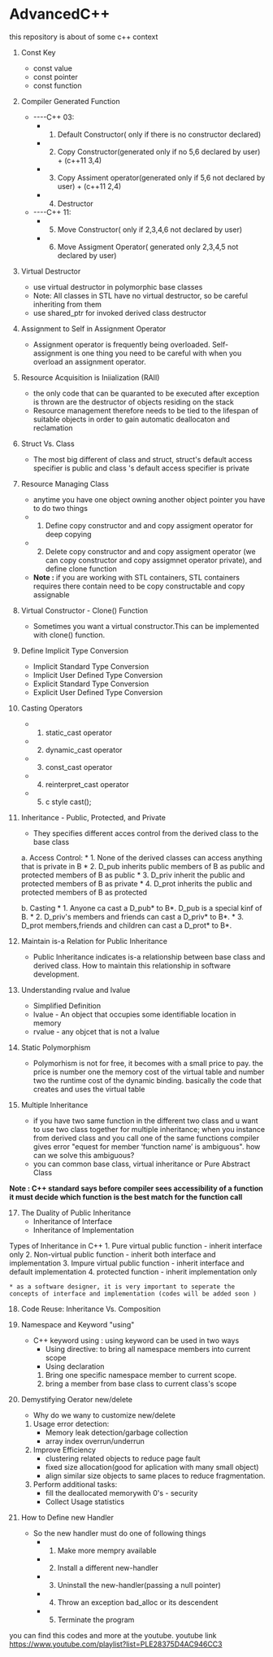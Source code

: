 # AdvancedC++
this repository is about of some c++ context
1. Const Key
    * const value
    * const pointer
    * const function

2. Compiler Generated Function
    * ----C++ 03:
        * 1. Default Constructor( only if there is no constructor declared)
        * 2. Copy Constructor(generated only if no 5,6 declared by user) + (c++11 3,4)
        * 3. Copy Assiment operator(generated only if 5,6 not declared by user) + (c++11 2,4)
        * 4. Destructor 
    * ----C++ 11:
        * 5. Move Constructor( only if 2,3,4,6 not declared by user)
        * 6. Move Assigment Operator( generated only 2,3,4,5 not declared by user)

3. Virtual Destructor
    * use virtual destructor in polymorphic base classes                                     
    * Note: All classes in STL have no virtual destructor, so be careful inheriting from them  
    * use shared_ptr for invoked derived class destructor

4. Assignment to Self in Assignment Operator
    * Assignment operator is frequently being overloaded. Self-assignment is one thing you need to be careful with when you overload an assignment operator.

5. Resource Acquisition is Iniialization (RAII)
    * the only code that can be quaranted to be executed after exception is thrown are the destructor of objects residing on the stack
    * Resource management therefore needs to be tied to the lifespan of suitable objects in order to gain automatic deallocaton and reclamation

6. Struct Vs. Class
    * The most big different of class and struct, struct's default access specifier is public and class 's default access specifier is private 

7. Resource Managing Class
    * anytime you have one object owning another object  pointer you have to do two things
    * 1. Define copy constructor and and copy assigment operator for deep copying
    * 2. Delete copy constructor and and copy assigment operator (we can copy constructor and copy assigmnet operator private), and define clone function
    * <strong> Note :</strong> if you are working with STL containers, STL containers requires there contain need to be copy constructable and copy assignable 

8. Virtual Constructor - Clone() Function
    * Sometimes you want a virtual constructor.This can be implemented with clone() function.

9. Define Implicit Type Conversion
    * Implicit Standard Type Conversion 
    * Implicit User Defined Type Conversion
    * Explicit Standard  Type Conversion
    * Explicit User Defined Type Conversion

10. Casting Operators
    * 1. static_cast operator
    * 2. dynamic_cast operator 
    * 3. const_cast operator
    * 4. reinterpret_cast operator
    * 5. c style cast();

11. Inheritance - Public, Protected, and Private 
    * They specifies different acces control from the derived class to the base class

    a. Access Control:
        *  1. None of the derived classes can access anything that is private in B
        *  2. D_pub inherits public members of B as public and protected members of B as public
        *  3. D_priv inherit the public and protected members of B as private
        *  4. D_prot inherits the public and protected members of B as protected
 
    b. Casting
        *  1. Anyone ca cast a D_pub* to B*. D_pub is a special kinf of B.
        *  2. D_priv's members and friends can cast a D_priv* to B*.
        *  3. D_prot members,friends and children can cast a D_prot* to B*.

12. Maintain is-a Relation for Public Inheritance
     * Public Inheritance indicates is-a relationship between base class and derived class. How to maintain this relationship in software development.

14. Understanding rvalue and lvalue
    * Simplified Definition
    * lvalue - An object that occupies some identifiable location in memory
    * rvalue - any objcet that is not a lvalue

15. Static Polymorphism
     * Polymorhism is not for free, it becomes with a small price to pay. the price is number one the memory cost of the virtual table and number two the runtime cost of the dynamic binding. basically the code that creates and uses the virtual table 

16. Multiple Inheritance
    * if you have two same function in the different two class and u want to use two class together for multiple inheritance; when you instance from derived class and you call one of the same functions compiler  gives error "equest for member ‘function name’ is ambiguous". how can we solve this ambiguous?
    * you can common base class, virtual inheritance or Pure Abstract Class

<strong> Note : C++ standard says before compiler sees accessibility of a function it must decide which function is the best match for the function call </strong>

17. The Duality of Public Inheritance
     - Inheritance of Interface
     - Inheritance of Implementation
 
   Types  of Inheritance in C++
        1. Pure virtual public function - inherit interface only
        2. Non-virtual public function - inherit both interface and implementation
        3. Impure virtual public function - inherit interface and default implementation
        4. protected function - inherit implementation only
    
    * as a software designer, it is very important to seperate the concepts of interface and implementation (codes will be added soon )

18. Code Reuse: Inheritance Vs. Composition

19. Namespace and Keyword "using"
    * C++ keyword using : using keyword can be used in two ways
        - Using directive: to bring all namespace members into current scope 
        - Using declaration
        1. Bring one specific namespace member to current scope.
        2. bring a member from base class to current class's scope 

20. Demystifying Oerator new/delete
    * Why do we wany to customize new/delete
    1. Usage error detection:
        - Memory leak detection/garbage collection
        - array index overrun/underrun
    2. Improve Efficiency
        - clustering related objects to reduce page fault
        - fixed size allocation(good for aplication with many small object)
        - align similar size objects to same places to reduce fragmentation.
    3. Perform additional tasks:
        - fill the deallocated memorywith 0's - security
        - Collect Usage statistics

21. How to Define new Handler
    * So the new handler must do one of following things                            
        * 1. Make more mempry available                                 
        * 2. Install a different new-handler                            
        * 3. Uninstall the new-handler(passing a null pointer)          
        * 4. Throw an exception bad_alloc or its descendent             
        * 5. Terminate the program

you can find this codes and more at the youtube. youtube link https://www.youtube.com/playlist?list=PLE28375D4AC946CC3

